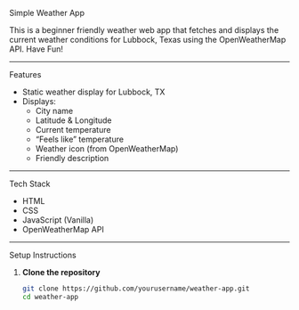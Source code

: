Simple Weather App

This is a beginner friendly weather web app that fetches and displays the current weather conditions for Lubbock, Texas using the OpenWeatherMap API. Have Fun!

---

Features

- Static weather display for Lubbock, TX
- Displays:
  - City name
  - Latitude & Longitude
  - Current temperature
  - “Feels like” temperature
  - Weather icon (from OpenWeatherMap)
  - Friendly description

---

Tech Stack

- HTML
- CSS
- JavaScript (Vanilla)
- OpenWeatherMap API

---

Setup Instructions

1. **Clone the repository**
   ```bash
   git clone https://github.com/yourusername/weather-app.git
   cd weather-app

